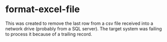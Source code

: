 # format-excel-file
This was created to remove the last row from a csv file received into a network drive (probably from a SQL server). The target system was failing to process it because of a trailing record. 

